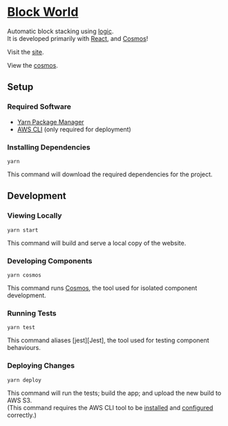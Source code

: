 # [Block World][Live Site]

Automatic block stacking using [logic][Logic Programming].<br>
It is developed primarily with [React][React], and [Cosmos][Cosmos]!

Visit the [site][Live Site].

View the [cosmos][Live Cosmos].

## Setup

### Required Software

- [Yarn Package Manager][Yarn]
- [AWS CLI][AWS CLI Install] (only required for deployment)

### Installing Dependencies

`yarn`

This command will download the required dependencies for the project.

## Development

### Viewing Locally

`yarn start`

This command will build and serve a local copy of the website.

### Developing Components

`yarn cosmos`

This command runs [Cosmos][Cosmos], the tool used for isolated component development.

### Running Tests

`yarn test`

This command aliases [jest][Jest], the tool used for testing component behaviours.

### Deploying Changes

`yarn deploy`

This command will run the tests; build the app; and upload the new build to AWS S3.<br>
(This command requires the AWS CLI tool to be [installed][AWS CLI Install] and [configured][AWS CLI Configure] correctly.)


[Logic Programming]: https://en.wikipedia.org/wiki/Logic_programming
[Yarn]: https://yarnpkg.com/en/docs/install
[Live Site]: https://blockworld.jamiebray.me/
[Live Cosmos]: https://cosmos.blockworld.jamiebray.me/
[React]: https://reactjs.org/
[Cosmos]: https://github.com/react-cosmos/react-cosmos
[AWS CLI Install]: https://docs.aws.amazon.com/cli/latest/userguide/
[AWS CLI Configure]: https://docs.aws.amazon.com/cli/latest/userguide/cli-chap-configure.html
